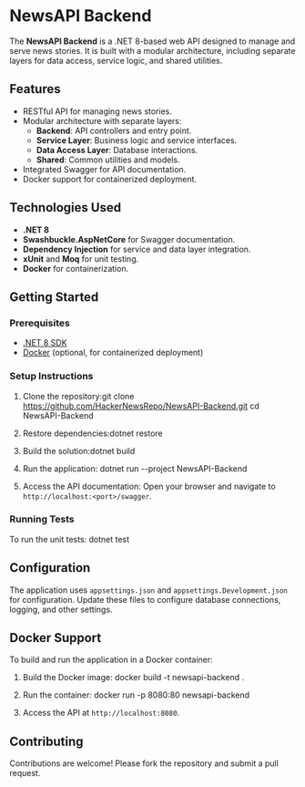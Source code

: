# NewsAPI Backend

The **NewsAPI Backend** is a .NET 8-based web API designed to manage and serve news stories. It is built with a modular architecture, including separate layers for data access, service logic, and shared utilities.

## Features
- RESTful API for managing news stories.
- Modular architecture with separate layers:
  - **Backend**: API controllers and entry point.
  - **Service Layer**: Business logic and service interfaces.
  - **Data Access Layer**: Database interactions.
  - **Shared**: Common utilities and models.
- Integrated Swagger for API documentation.
- Docker support for containerized deployment.

## Technologies Used
- **.NET 8**
- **Swashbuckle.AspNetCore** for Swagger documentation.
- **Dependency Injection** for service and data layer integration.
- **xUnit** and **Moq** for unit testing.
- **Docker** for containerization.


## Getting Started

### Prerequisites
- [.NET 8 SDK](https://dotnet.microsoft.com/download/dotnet/8.0)
- [Docker](https://www.docker.com/) (optional, for containerized deployment)

### Setup Instructions
1. Clone the repository:git clone https://github.com/HackerNewsRepo/NewsAPI-Backend.git cd NewsAPI-Backend
2. Restore dependencies:dotnet restore
3. Build the solution:dotnet build
4. Run the application: dotnet run --project NewsAPI-Backend


5. Access the API documentation:
   Open your browser and navigate to `http://localhost:<port>/swagger`.

### Running Tests
To run the unit tests:
dotnet test


## Configuration
The application uses `appsettings.json` and `appsettings.Development.json` for configuration. Update these files to configure database connections, logging, and other settings.

## Docker Support
To build and run the application in a Docker container:
1. Build the Docker image:
   docker build -t newsapi-backend .
2. Run the container:
   docker run -p 8080:80 newsapi-backend

   
3. Access the API at `http://localhost:8080`.

## Contributing
Contributions are welcome! Please fork the repository and submit a pull request.

   
   
